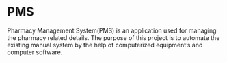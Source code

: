 # PMS
Pharmacy Management System(PMS) is an application used for managing the pharmacy related details.
The purpose of this project is to automate the existing manual system by the help of computerized equipment’s and computer software. 
